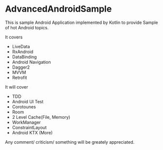 # AdvancedAndroidSample

This is sample Android Application implemented by Kotlin to provide Sample of hot Android topics.

It covers
 - LiveData
 - RxAndroid
 - DataBinding
 - Android Navigation
 - Dagger2
 - MVVM
 - Retrofit
 
It will cover
  - TDD
  -  Android UI Test
  -  Corotounes
  -  Room
  -  2 Level Cache(File, Memory)
  -  WorkManager
  -  ConstraintLayout
  -  Android KTX (More)
 
Any comment/ criticism/ something will be greately appreciated.
